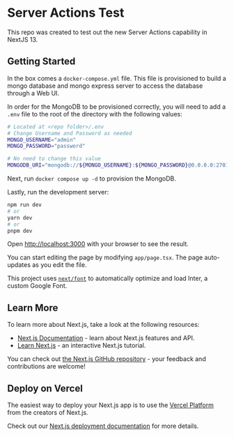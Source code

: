 # Server Actions Test
This repo was created to test out the new Server Actions capability in NextJS 13.

## Getting Started

In the box comes a `docker-compose.yml` file. This file is provisioned to build a mongo database and mongo express server to access the database through a Web UI.

In order for the MongoDB to be provisioned correctly, you will need to add a `.env` file to the root of the directory with the following values:
```bash
# Located at <repo folder>/.env
# Change Username and Password as needed
MONGO_USERNAME="admin"
MONGO_PASSWORD="password"

# No need to change this value
MONGODB_URI="mongodb://${MONGO_USERNAME}:${MONGO_PASSWORD}@0.0.0.0:27017"
```
Next, run `docker compose up -d` to provision the MongoDB.

Lastly, run the development server:

```bash
npm run dev
# or
yarn dev
# or
pnpm dev
```

Open [http://localhost:3000](http://localhost:3000) with your browser to see the result.

You can start editing the page by modifying `app/page.tsx`. The page auto-updates as you edit the file.

This project uses [`next/font`](https://nextjs.org/docs/basic-features/font-optimization) to automatically optimize and load Inter, a custom Google Font.

## Learn More

To learn more about Next.js, take a look at the following resources:

- [Next.js Documentation](https://nextjs.org/docs) - learn about Next.js features and API.
- [Learn Next.js](https://nextjs.org/learn) - an interactive Next.js tutorial.

You can check out [the Next.js GitHub repository](https://github.com/vercel/next.js/) - your feedback and contributions are welcome!

## Deploy on Vercel

The easiest way to deploy your Next.js app is to use the [Vercel Platform](https://vercel.com/new?utm_medium=default-template&filter=next.js&utm_source=create-next-app&utm_campaign=create-next-app-readme) from the creators of Next.js.

Check out our [Next.js deployment documentation](https://nextjs.org/docs/deployment) for more details.
